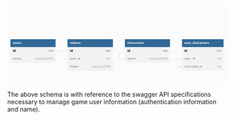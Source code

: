 ![image info](./images/part%201.png)

The above schema is with reference to the swagger API specifications necessary to manage game user information (authentication information and name).